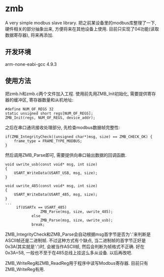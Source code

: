 # zmb
A very simple modbus slave library.
把之前某设备里的modbus库整理了一下, 硬件相关的部分抽象出来, 方便将来在其他设备上使用.
目前只实现了04功能(读取数据寄存器), 将来再添加.

## 开发环境
arm-none-eabi-gcc 4.9.3

## 使用方法
把zmb.h和zmb.c两个文件加入工程. 使用前先用ZMB_Init初始化, 需要提供寄存器的缓冲区, 寄存器数量和从机地址:
```
#define NUM_OF_REGS 32
static unsigned short regs[NUM_OF_REGS];    
ZMB_Init(regs, NUM_OF_REGS, device_addr);
```

之后在串口通讯接收处理部分, 先检查modbus数据帧完整性:

```
if(ZMB_IntegrityCheck((unsigned char*)msg, size) == ZMB_CHECK_OK) {
    frame_type = FRAME_TYPE_MODBUS;
}
```

然后调用ZMB_Parse即可, 需要提供向串口输出数据的回调函数. 

```
void uwrite_usb(const void* msg, int size)
{
    USART_WriteData(USART_USB, msg, size);
}

void uwrite_485(const void* msg, int size)
{
    USART_WriteData(USART_485, msg, size);
}
...
     if(USARTx == USART_485)
                ZMB_Parse(msg, size, uwrite_485);
            else
                ZMB_Parse(msg, size, uwrite_usb);
            break;
```

ZMB_IntegrityCheck和ZMB_Parse会自动根据msg首字节是否为':'来判断是ASCII帧还是二进制帧. 不过这种方式有个缺点, 当二进制帧的首字节正好是0x3A(其实就是':')时, 会被当作ASCII帧, 然后会判断为帧格式不正确. 好在0x3A=58, 一般也不至于在485总线上挂这么多从设备. 以后再改吧.

ZMB_WriteReg和ZMB_ReadReg用于程序中读写Modbus寄存器. 目前只有ZMB_WriteReg有用.
